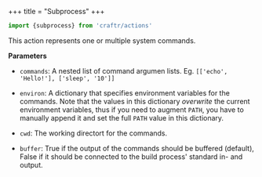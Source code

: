 +++
title = "Subprocess"
+++

```python
import {subprocess} from 'craftr/actions'
```

This action represents one or multiple system commands.

__Parameters__

* `commands`: A nested list of command argumen lists. 
  Eg. `[['echo', 'Hello!'], ['sleep', '10']]`

* `environ`: A dictionary that specifies environment variables for the
  commands. Note that the values in this dictionary *overwrite* the current
  environment variables, thus if you need to augment `PATH`, you have to
  manually append it and set the full `PATH` value in this dictionary.

* `cwd`: The working directort for the commands.

* `buffer`: True if the output of the commands should be buffered (default),
  False if it should be connected to the build process' standard in- and
  output.
